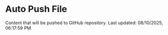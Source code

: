 # Auto Push File

Content that will be pushed to GitHub repository.
Last updated: 08/10/2025, 06:17:59 PM
